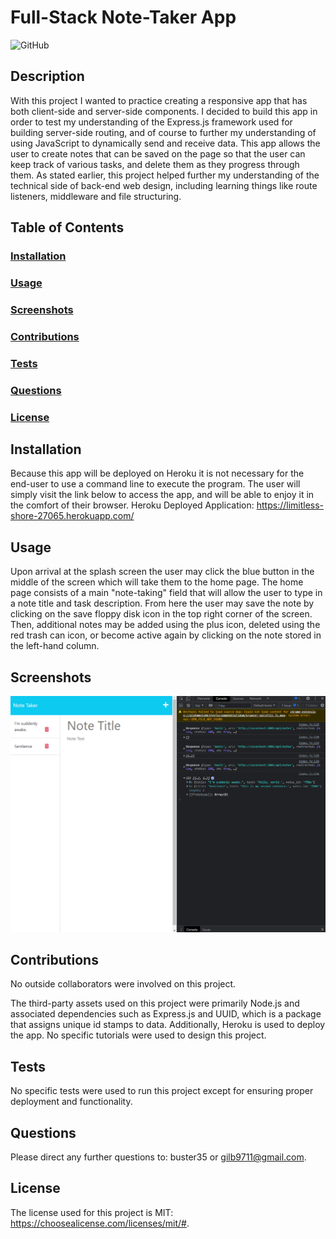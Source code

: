 # Full-Stack Note-Taker App
![GitHub](https://img.shields.io/github/license/buster35/note-taker-app)
## Description
With this project I wanted to practice creating a responsive app that has both client-side and server-side components.
I decided to build this app in order to test my understanding of the Express.js framework used for building server-side routing, and of course to further my understanding of using JavaScript to dynamically send and receive data.
This app allows the user to create notes that can be saved on the page so that the user can keep track of various tasks, and delete them as they progress through them.
As stated earlier, this project helped further my understanding of the technical side of back-end web design, including learning things like route listeners, middleware and file structuring.
## Table of Contents
### [Installation](#installation)
### [Usage](#usage)
### [Screenshots](#screenshots)
### [Contributions](#contributions)
### [Tests](#tests)
### [Questions](#questions)
### [License](#license)
## Installation
Because this app will be deployed on Heroku it is not necessary for the end-user to use a command line to execute the program. The user will simply visit the link below to access the app, and will be able to enjoy it in the comfort of their browser.
Heroku Deployed Application: https://limitless-shore-27065.herokuapp.com/
## Usage
Upon arrival at the splash screen the user may click the blue button in the middle of the screen which will take them to the home page. The home page consists of a main "note-taking" field that will allow the user to type in a note title and task description. From here the user may save the note by clicking on the save floppy disk icon in the top right corner of the screen. Then, additional notes may be added using the plus icon, deleted using the red trash can icon, or become active again by clicking on the note stored in the left-hand column.
## Screenshots
![Note Persistence](/assets/Note-persistance.png)
## Contributions
No outside collaborators were involved on this project.

The third-party assets used on this project were primarily Node.js and associated dependencies such as Express.js and UUID, which is a package that assigns unique id stamps to data. Additionally, Heroku is used to deploy the app.
No specific tutorials were used to design this project.
## Tests
No specific tests were used to run this project except for ensuring proper deployment and functionality.

## Questions
Please direct any further questions to: buster35 or gilb9711@gmail.com.
## License
The license used for this project is MIT: https://choosealicense.com/licenses/mit/#.
